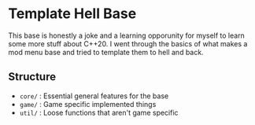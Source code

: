 # Template Hell Base

This base is honestly a joke and a learning opporunity for myself to learn some more stuff about C++20. I went through the basics of what makes a mod menu base and tried to template them to hell and back.

## Structure

- `core/` : Essential general features for the base
- `game/` : Game specific implemented things
- `util/` : Loose functions that aren't game specific